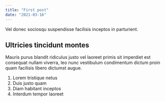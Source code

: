 ```yaml
---
title: "First post"
date: "2021-03-16"
---
```


Vel donec sociosqu suspendisse facilisis inceptos in parturient.

## Ultricies tincidunt montes

Mauris purus blandit ridiculus justo vel laoreet primis sit imperdiet est consequat nullam viverra, leo nunc vestibulum condimentum dictum proin quam facilisis libero dictumst augue.

1. Lorem tristique netus
2. Duis justo quam
3. Diam habitant inceptos 
4. Interdum tempor laoreet